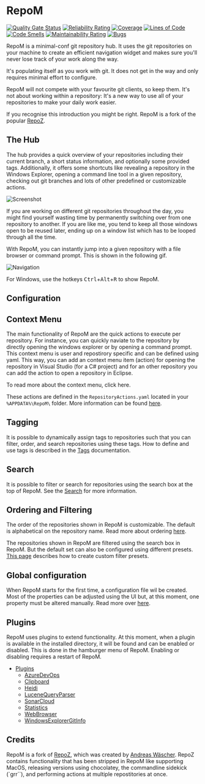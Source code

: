 # RepoM

[![Quality Gate Status](https://sonarcloud.io/api/project_badges/measure?project=RepoM&metric=alert_status)](https://sonarcloud.io/summary/new_code?id=RepoM)
[![Reliability Rating](https://sonarcloud.io/api/project_badges/measure?project=RepoM&metric=reliability_rating)](https://sonarcloud.io/summary/new_code?id=RepoM)
[![Coverage](https://sonarcloud.io/api/project_badges/measure?project=RepoM&metric=coverage)](https://sonarcloud.io/summary/new_code?id=RepoM)
[![Lines of Code](https://sonarcloud.io/api/project_badges/measure?project=RepoM&metric=ncloc)](https://sonarcloud.io/summary/new_code?id=RepoM)
[![Code Smells](https://sonarcloud.io/api/project_badges/measure?project=RepoM&metric=code_smells)](https://sonarcloud.io/summary/new_code?id=RepoM)
[![Maintainability Rating](https://sonarcloud.io/api/project_badges/measure?project=RepoM&metric=sqale_rating)](https://sonarcloud.io/summary/new_code?id=RepoM)
[![Bugs](https://sonarcloud.io/api/project_badges/measure?project=RepoM&metric=bugs)](https://sonarcloud.io/summary/new_code?id=RepoM)

RepoM is a minimal-conf git repository hub. It uses the git repositories on your machine to create an efficient navigation widget and makes sure you'll never lose track of your work along the way.

It's populating itself as you work with git. It does not get in the way and only requires minimal effort to configure.

RepoM will not compete with your favourite git clients, so keep them. It's not about working within a repository: It's a new way to use all of your repositories to make your daily work easier.

If you recognise this introduction you might be right. RepoM is a fork of the popular [RepoZ](#credits).

## The Hub

The hub provides a quick overview of your repositories including their current branch, a short status information, and optionally some provided tags. Additionally, it offers some shortcuts like revealing a repository in the Windows Explorer, opening a command line tool in a given repository, checking out git branches and lots of other predefined or customizable actions.

![Screenshot](https://raw.githubusercontent.com/awaescher/RepoZ/master/_doc/RepoZ-ReadMe-UI-Both.png)

If you are working on different git repositories throughout the day, you might find yourself wasting time by permanently switching over from one repository to another. If you are like me, you tend to keep all those windows open to be reused later, ending up on a window list which has to be looped through all the time.

With RepoM, you can instantly jump into a given repository with a file browser or command prompt. This is shown in the following gif.

![Navigation](https://raw.githubusercontent.com/awaescher/RepoZ/master/_doc/QuickNavigation.gif)

For Windows, use the hotkeys <kbd>Ctrl</kbd>+<kbd>Alt</kbd>+<kbd>R</kbd> to show RepoM.

<!--
To open a file browser, simply press <kbd>Return</kbd> on the keyboard once you selected a repository. To open a command prompt instead, hold <kbd>Ctrl</kbd> on Windows while pressing <kbd>Return</kbd>. These modifier keys will also work with mouse navigation.
-->

## Configuration

## Context Menu

The main functionality of RepoM are the quick actions to execute per repository. For instance, you can quickly naviate to the repository by directly opening the windows explorer or by opening a command prompt. This context menu is user and repostirory specific and can be defined using yaml. This way, you can add an context menu item (action) for opening the repository in Visual Studio (for a C# project) and for an other repository you can add the action to open a repository in Eclipse.

To read more about the context menu, click here.

These actions are defined in the `RepositoryActions.yaml` located in your `%APPDATA%\RepoM\` folder. More information can be found [here](docs_old/RepositoryActions.md).

## Tagging

It is possible to dynamically assign tags to repositories such that you can filter, order, and search repositories using these tags.
How to define and use tags is described in the [Tags](docs/Tags.md) documentation.

## Search

It is possible to filter or search for repositories using the search box at the top of RepoM.
See the [Search](docs/search.md) for more information.

## Ordering and Filtering

The order of the repositories shown in RepoM is customizable. The default is alphabetical on the repository name. Read more about ordering [here](docs_old/Ordering.md).

The repositories shown in RepoM are filtered using the search box in RepoM. But the default set can also be configured using different presets. [This page](docs_old/Filtering.md) describes how to create custom filter presets.

## Global configuration

When RepoM starts for the first time, a configuration file wil be created. Most of the properties can be adjusted using the UI but, at this moment, one property must be altered manually. Read more over [here](docs_old/Settings.md).

## Plugins

RepoM uses plugins to extend functionality. At this moment, when a plugin is available in the installed directory, it will be found and can be enabled or disabled. This is done in the hamburger menu of RepoM. Enabling or disabling requires a restart of RepoM.

- [Plugins](docs_old/Plugins.md)
  - [AzureDevOps](docs/plugin_repom.plugin.azuredevops.generated.md)
  - [Clipboard](docs/plugin_repom.plugin.clipboard.generated.md)
  - [Heidi](docs_old/RepoM.Plugin.Heidi.md)
  - [LuceneQueryParser](docs/plugin_repom.plugin.lucenequeryparser.generated.md)
  - [SonarCloud](docs_old/RepoM.Plugin.SonarCloud.md)
  - [Statistics](docs/plugin_repom.plugin.statistics.generated.md)
  - [WebBrowser](docs/plugin_repom.plugin.webbrowser.generated.md)
  - [WindowsExplorerGitInfo](docs_old/RepoM.Plugin.WindowsExplorerGitInfo.md)
  
## Credits

RepoM is a fork of [RepoZ](https://github.com/awaescher/RepoZ), which was created by [Andreas Wäscher](https://github.com/awaescher).
RepoZ contains functionality that has been stripped in RepoM like supporting MacOS, releasing versions using chocolatey, the commandline sidekick (`grr``), and performing actions at multiple repostitories at once.
